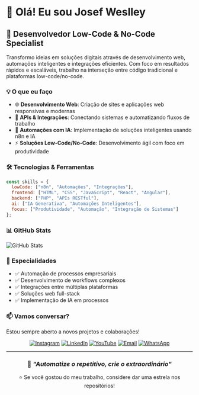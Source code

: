 # 👋 Olá! Eu sou Josef Weslley

## 🚀 Desenvolvedor Low-Code & No-Code Specialist

Transformo ideias em soluções digitais através de desenvolvimento web, automações inteligentes e integrações eficientes. Com foco em resultados rápidos e escaláveis, trabalho na interseção entre código tradicional e plataformas low-code/no-code.

### 💡 O que eu faço

- 🌐 **Desenvolvimento Web**: Criação de sites e aplicações web responsivas e modernas
- 🔌 **APIs & Integrações**: Conectando sistemas e automatizando fluxos de trabalho
- 🤖 **Automações com IA**: Implementação de soluções inteligentes usando n8n e IA
- ⚡ **Soluções Low-Code/No-Code**: Desenvolvimento ágil com foco em produtividade

### 🛠️ Tecnologias & Ferramentas

```javascript
const skills = {
  lowCode: ["n8n", "Automações", "Integrações"],
  frontend: ["HTML", "CSS", "JavaScript", "React", "Angular"],
  backend: ["PHP", "APIs RESTful"],
  ai: ["IA Generativa", "Automações Inteligentes"],
  focus: ["Produtividade", "Automação", "Integração de Sistemas"]
};
```

### 📊 GitHub Stats

![GitHub Stats](https://github-readme-stats.vercel.app/api?username=SEU_USERNAME&show_icons=true&theme=radical)

### 🎯 Especialidades

- ✅ Automação de processos empresariais
- ✅ Desenvolvimento de workflows complexos
- ✅ Integrações entre múltiplas plataformas
- ✅ Soluções web full-stack
- ✅ Implementação de IA em processos

### 📫 Vamos conversar?

Estou sempre aberto a novos projetos e colaborações!

<div align="center">

[![Instagram](https://img.shields.io/badge/Instagram-@jw.web-E4405F?style=for-the-badge&logo=instagram&logoColor=white)](https://instagram.com/jw.web)
[![LinkedIn](https://img.shields.io/badge/LinkedIn-Josef_Wagner-0077B5?style=for-the-badge&logo=linkedin&logoColor=white)](https://www.linkedin.com/in/fastwp/)
[![YouTube](https://img.shields.io/badge/YouTube-@ifastwp-FF0000?style=for-the-badge&logo=youtube&logoColor=white)](https://www.youtube.com/@ifastwp)
[![Email](https://img.shields.io/badge/Email-dev@josef.com.br-D14836?style=for-the-badge&logo=gmail&logoColor=white)](mailto:dev@josef.com.br)
[![WhatsApp](https://img.shields.io/badge/WhatsApp-47991244291-25D366?style=for-the-badge&logo=whatsapp&logoColor=white)](https://wa.me/5547991244291)

</div>

---

<div align="center">
  
### 💭 *"Automatize o repetitivo, crie o extraordinário"*

⭐️ Se você gostou do meu trabalho, considere dar uma estrela nos repositórios!

</div>
